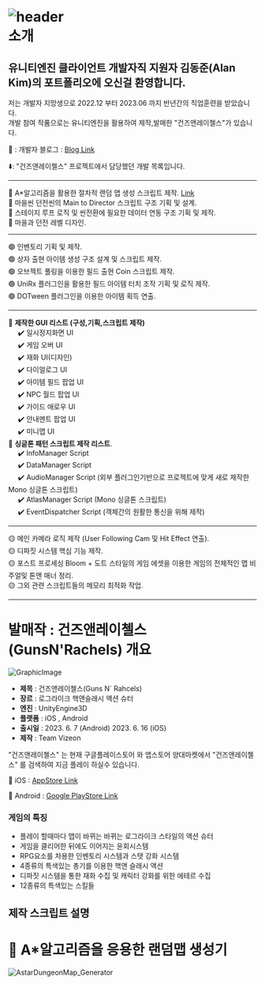 ![header](https://capsule-render.vercel.app/api?type=waving&color=gradient&height=250&section=header&text=UnityEngine3D%20클라이언트%20개발자%20김동준%20포트폴리오&fontSize=35)
<br>
소개
=============

유니티엔진 클라이언트 개발자직 지원자 김동준(Alan Kim)의 포트폴리오에 오신걸 환영합니다.<br>
-------------
저는 개발자 지망생으로 2022.12 부터 2023.06 까지 반년간의 직업훈련을 받았습니다.<br>
개발 참여 작품으로는 유니티엔진을 활용하여 제작,발매한 "건즈앤레이첼스"가 있습니다.<br>

:page_facing_up: : 개발자 블로그 : [Blog Link](https://bueong-e.tistory.com)


⬇️: "건즈앤레이첼스" 프로젝트에서 담당했던 개발 목록입니다.<br>

- - -
:red_circle: A*알고리즘을 활용한 절차적 랜덤 맵 생성 스크립트 제작. [Link](https://github.com/iLovealan1/KIm-Dong-Joon-game-client-Portfolio#red_circle-a%EC%95%8C%EA%B3%A0%EB%A6%AC%EC%A6%98%EC%9D%84-%EC%9D%91%EC%9A%A9%ED%95%9C-%EB%9E%9C%EB%8D%A4%EB%A7%B5-%EC%83%9D%EC%84%B1%EA%B8%B0)<br>
:red_circle: 마을씬 던전씬의 Main to Director 스크립트 구조 기획 및 설계.<br>
:red_circle: 스테이지 루프 로직 및 씬전환에 필요한 데이터 연동 구조 기획 및 제작.<br>
:red_circle: 마을과 던전 레벨 디자인.<br>
* * *
:green_circle: 인벤토리 기획 및 제작.<br>
:green_circle: 상자 출현 아이템 생성 구조 설계 및 스크립트 제작.<br>
:green_circle: 오브젝트 풀링을 이용한 필드 출현 Coin 스크립트 제작.<br>
:green_circle: UniRx 플러그인을 활용한 필드 아이템 터치 조작 기획 및 로직 제작.<br>
:green_circle: DOTween 플러그인을 이용한 아이템 획득 연출.<br>
* * *
:large_blue_circle: **제작한 GUI 리스트 (구성,기획,스크립트 제작)**<br>
 &nbsp;&nbsp;&nbsp;&nbsp; :heavy_check_mark: 일시정지화면 UI <br>
 &nbsp;&nbsp;&nbsp;&nbsp; :heavy_check_mark: 게임 오버 UI <br>
 &nbsp;&nbsp;&nbsp;&nbsp; :heavy_check_mark: 재화 UI(디자인)<br>
 &nbsp;&nbsp;&nbsp;&nbsp; :heavy_check_mark: 다이얼로그 UI<br>
 &nbsp;&nbsp;&nbsp;&nbsp; :heavy_check_mark: 아이템 필드 팝업 UI<br>
 &nbsp;&nbsp;&nbsp;&nbsp; :heavy_check_mark: NPC 월드 팝업 UI <br>
 &nbsp;&nbsp;&nbsp;&nbsp; :heavy_check_mark: 가이드 애로우 UI <br>
 &nbsp;&nbsp;&nbsp;&nbsp; :heavy_check_mark: 안내멘트 팝업 UI<br>
 &nbsp;&nbsp;&nbsp;&nbsp; :heavy_check_mark: 미니맵 UI<br>
:large_blue_circle: **싱글톤 패턴 스크립트 제작 리스트**.<br>
 &nbsp;&nbsp;&nbsp;&nbsp; :heavy_check_mark: InfoManager Script <br>
 &nbsp;&nbsp;&nbsp;&nbsp; :heavy_check_mark: DataManager Script <br>
 &nbsp;&nbsp;&nbsp;&nbsp; :heavy_check_mark: AudioManager Script (외부 플러그인기반으로 프로젝트에 맞게 새로 제작한 Mono 싱글톤 스크립트)<br>
 &nbsp;&nbsp;&nbsp;&nbsp; :heavy_check_mark: AtlasManager Script (Mono 싱글톤 스크립트)<br>
 &nbsp;&nbsp;&nbsp;&nbsp; :heavy_check_mark: EventDispatcher Script (객체간의 원활한 통신을 위해 제작)<br>
 * * *
:yellow_circle: 메인 카메라 로직 제작 (User Following Cam 및 Hit Effect 연출).<br>
:yellow_circle: 디파짓 시스템 핵심 기능 제작.<br>
:yellow_circle: 포스트 프로세싱 Bloom + 도트 스타일의 게임 에셋을 이용한 게임의 전체적인 맵 비주얼및 톤앤 매너 정리.<br>
:yellow_circle: 그외 관련 스크립트들의 메모리 최적화 작업.<br>
* * *

# 발매작 : 건즈앤레이첼스 (GunsN'Rachels) 개요

![GraphicImage](https://github.com/iLovealan1/KIm-Dong-Joon-game-client-Portfolio/assets/124248265/fe788bde-68c5-4185-a71d-fa9520d29ff5)


- **제목** : 건즈앤레이첼스(Guns N` Rahcels)<br>
- **장르** : 로그라이크 핵앤슬래시 액션 슈터<br>
- **엔진** : UnityEngine3D<br>
- **플랫폼** : iOS , Android<br>
- **출시일** : 2023. 6. 7 (Android)  2023. 6. 16 (iOS)<br>
- **제작** : Team Vizeon<br>

"건즈앤레이첼스" 는 현재 구글플레이스토어 와 앱스토어 양대마켓에서 "건즈앤레이첼스" 를 검색하여 지금 플레이 하실수 있습니다.

:iphone: iOS : [AppStore Link][iOS Link]

[iOS Link]: https://apps.apple.com/us/app/%EA%B1%B4%EC%A6%88%EC%95%A4%EB%A0%88%EC%9D%B4%EC%B2%BC%EC%8A%A4/id6450149470

:iphone: Android : [Google PlayStore Link][GooglePlayStore Link]

[GooglePlayStore Link]: https://play.google.com/store/apps/details?id=com.teamvizeon.gunsandrachels&hl=ko

### 게임의 특징

- 플레이 할때마다 맵이 바뀌는 바뀌는 로그라이크 스타일의 액션 슈터
- 게임을 클리어한 뒤에도 이어지는 윤회시스템
- RPG요소를 차용한 인벤토리 시스템과 스탯 강화 시스템
- 4종류의 특색있는 총기를 이용한 핵앤 슬래시 액션
- 디파짓 시스템을 통한 재화 수집 및 캐릭터 강화를 위한 에테르 수집
- 12종류의 특색있는 스킬들

## 제작 스크립트 설명

:red_circle: A*알고리즘을 응용한 랜덤맵 생성기
=============
![AstarDungeonMap_Generator](https://github.com/iLovealan1/KIm-Dong-Joon-game-client-Portfolio/assets/124248265/8a6c67fa-e122-4def-9e5a-fb8a2a20fad7)
